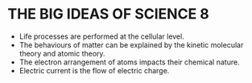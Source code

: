 # THE BIG IDEAS OF SCIENCE 8
- Life processes are performed at the cellular level.
- The behaviours of matter can be explained by the kinetic molecular theory and atomic theory.
- The electron arrangement of atoms impacts their chemical nature.
- Electric current is the flow of electric charge.
